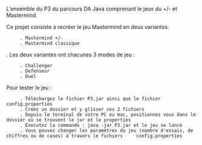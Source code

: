 L'ensemble du P3 du parcours DA Java comprenant le jeux du +/- et Mastermind

Ce projet consiste à recréer le jeu Mastermind en deux variantes.

         . Mastermind +/-
         . Mastermind classique
         
. Les deux variantes ont chacunes 3 modes de jeu :

         . Challenger
         . Defenseur
         . Duel
         

Pour tester le jeu :

         . Téléchargez le fichier P3.jar ainsi que le fichier config.properties
         . Créez un dossier et y glisser ces 2 fichiers
         . Depuis le terminal de votre PC ou mac, positionnez vous dans le dossier où se trouvent le jar et le properties 
         . Executez la commande : java -jar P3.jar et le jeu se lance 
         . Vous pouvez changer les paramètres du jeu (nombre d'essais, de chiffres ou de cases) à travers le fichiers     config.properties

